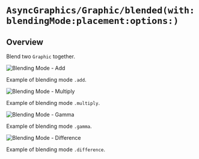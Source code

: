 # ``AsyncGraphics/Graphic/blended(with:blendingMode:placement:options:)``

## Overview

Blend two ``Graphic`` together.

![Blending Mode - Add](http://async.graphics/Images/Blending-Mode/Blending-Mode-Add.png)

Example of blending mode `.add`.

![Blending Mode - Multiply](http://async.graphics/Images/Blending-Mode/Blending-Mode-Multiply.png)

Example of blending mode `.multiply`.

![Blending Mode - Gamma](http://async.graphics/Images/Blending-Mode/Blending-Mode-Gamma.png)

Example of blending mode `.gamma`.

![Blending Mode - Difference](http://async.graphics/Images/Blending-Mode/Blending-Mode-Difference.png)

Example of blending mode `.difference`.
